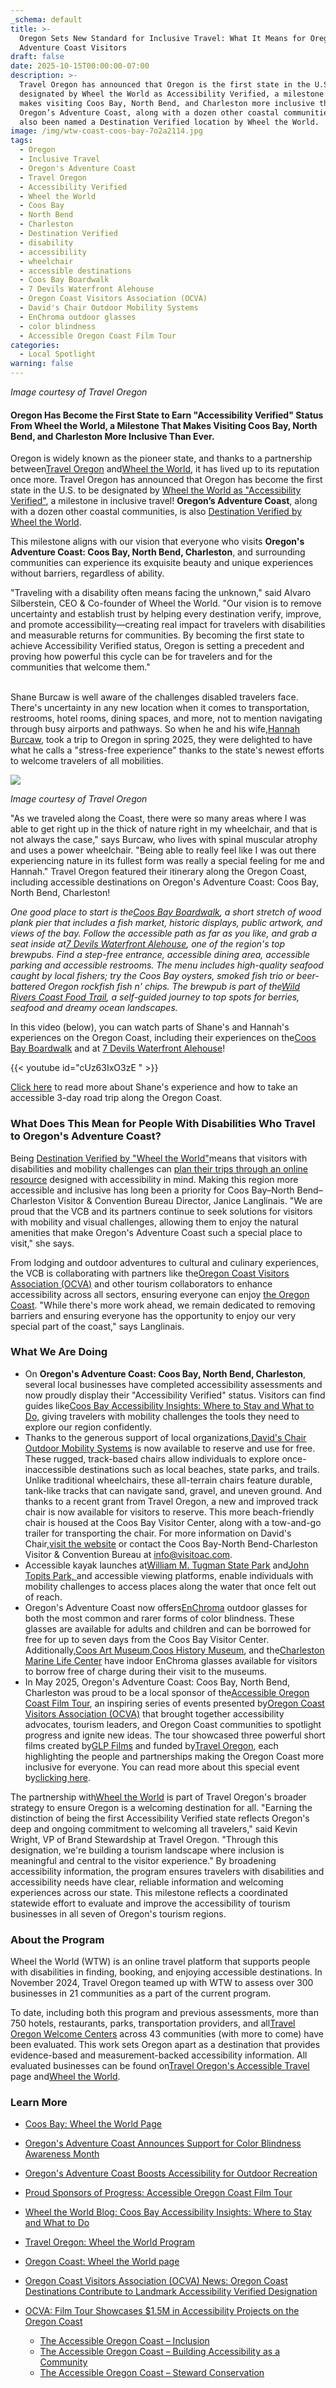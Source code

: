 ```yaml
---
_schema: default
title: >-
  Oregon Sets New Standard for Inclusive Travel: What It Means for Oregon's
  Adventure Coast Visitors
draft: false
date: 2025-10-15T00:00:00-07:00
description: >-
  Travel Oregon has announced that Oregon is the first state in the U.S. to be
  designated by Wheel the World as Accessibility Verified, a milestone that
  makes visiting Coos Bay, North Bend, and Charleston more inclusive than ever.
  Oregon’s Adventure Coast, along with a dozen other coastal communities, has
  also been named a Destination Verified location by Wheel the World.
image: /img/wtw-coast-coos-bay-7o2a2114.jpg
tags:
  - Oregon
  - Inclusive Travel
  - Oregon's Adventure Coast
  - Travel Oregon
  - Accessibility Verified
  - Wheel the World
  - Coos Bay
  - North Bend
  - Charleston
  - Destination Verified
  - disability
  - accessibility
  - wheelchair
  - accessible destinations
  - Coos Bay Boardwalk
  - 7 Devils Waterfront Alehouse
  - Oregon Coast Visitors Association (OCVA)
  - David's Chair Outdoor Mobility Systems
  - EnChroma outdoor glasses
  - color blindness
  - Accessible Oregon Coast Film Tour
categories:
  - Local Spotlight
warning: false
---
```

*Image courtesy of Travel Oregon*

#### Oregon Has Become the First State to Earn "Accessibility Verified" Status From Wheel the World, a Milestone That Makes Visiting Coos Bay, North Bend, and Charleston More Inclusive Than Ever.

Oregon is widely known as the pioneer state, and thanks to a partnership between[<u>Travel Oregon</u>](https://traveloregon.com/) and[<u>Wheel the World</u>](https://wheeltheworld.com/), it has lived up to its reputation once more. Travel Oregon has announced that Oregon has become the first state in the U.S. to be designated by [Wheel the World as "Accessibility Verified"](https://industry.traveloregon.com/programs/accessible-travel/wheel-the-world-program/), a milestone in inclusive travel! **Oregon’s Adventure Coast**, along with a dozen other coastal communities, is also [Destination Verified by Wheel the World](https://wheeltheworld.com/accessible-travel/usa/oregon/coos-bay).

This milestone aligns with our vision that everyone who visits **Oregon's Adventure Coast: Coos Bay, North Bend, Charleston**, and surrounding communities can experience its exquisite beauty and unique experiences without barriers, regardless of ability.

"Traveling with a disability often means facing the unknown," said Alvaro Silberstein, CEO & Co-founder of Wheel the World. "Our vision is to remove uncertainty and establish trust by helping every destination verify, improve, and promote accessibility—creating real impact for travelers with disabilities and measurable returns for communities. By becoming the first state to achieve Accessibility Verified status, Oregon is setting a precedent and proving how powerful this cycle can be for travelers and for the communities that welcome them."

<br>Shane Burcaw is well aware of the challenges disabled travelers face. There's uncertainty in any new location when it comes to transportation, restrooms, hotel rooms, dining spaces, and more, not to mention navigating through busy airports and pathways. So when he and his wife,[<u>Hannah Burcaw</u>](https://www.instagram.com/hannahayl/?hl=en), took a trip to Oregon in spring 2025, they were delighted to have what he calls a "stress-free experience" thanks to the state's newest efforts to welcome travelers of all mobilities.

![](/img/wtw-coast-coos-bay-tai10133.jpg)

*Image courtesy of Travel Oregon*

"As we traveled along the Coast, there were so many areas where I was able to get right up in the thick of nature right in my wheelchair, and that is not always the case," says Burcaw, who lives with spinal muscular atrophy and uses a power wheelchair. "Being able to really feel like I was out there experiencing nature in its fullest form was really a special feeling for me and Hannah." Travel Oregon featured their itinerary along the Oregon Coast, including accessible destinations on Oregon's Adventure Coast: Coos Bay, North Bend, Charleston!

*One good place to start is the*[*<u>Coos Bay Boardwalk</u>*](https://visittheoregoncoast.com/cities/coos-bay/activities/coos-bay-boardwalk/)*, a short stretch of wood plank pier that includes a fish market, historic displays, public artwork, and views of the bay. Follow the accessible path as far as you like, and grab a seat inside at*[*<u>7 Devils Waterfront Alehouse</u>*](https://7devilsbrewery.com/waterfront-ale-house/)*, one of the region's top brewpubs. Find a step-free entrance, accessible dining area, accessible parking and accessible restrooms. The menu includes high-quality seafood caught by local fishers; try the Coos Bay oysters, smoked fish trio or beer-battered Oregon rockfish fish n' chips. The brewpub is part of the*[*<u>Wild Rivers Coast Food Trail</u>*](https://www.wrcfoodtrail.com/)*, a self-guided journey to top spots for berries, seafood and dreamy ocean landscapes.*

In this video (below), you can watch parts of Shane's and Hannah's experiences on the Oregon Coast, including their experiences on the[<u>Coos Bay Boardwalk</u>](https://visittheoregoncoast.com/cities/coos-bay/activities/coos-bay-boardwalk/) and at [7 Devils Waterfront Alehouse](https://7devilsbrewery.com/waterfront-ale-house/)!

{{< youtube id="cUz63IxO3zE " >}}

[Click here](https://traveloregon.com/things-to-do/eat-drink/artisan-producers/accessible-road-trip-along-the-oregon-coast/) to read more about Shane's experience and how to take an accessible 3-day road trip along the Oregon Coast.

### What Does This Mean for People With Disabilities Who Travel to Oregon's Adventure Coast?

Being [Destination Verified by "Wheel the World"](https://wheeltheworld.com/accessible-travel/usa/oregon/coos-bay?srsltid=AfmBOoogzxMKVgV9NBFGTjOZxYEDWGrqe3Vuuh2mxf__EZQ3gTo3bnPz)means that visitors with disabilities and mobility challenges can [plan their trips through an online resource](https://blog.wheeltheworld.com/where-to-stay-and-what-to-do-in-coos-bay-and-their-accessibility/) designed with accessibility in mind. Making this region more accessible and inclusive has long been a priority for Coos Bay–North Bend–Charleston Visitor & Convention Bureau Director, Janice Langlinais. "We are proud that the VCB and its partners continue to seek solutions for visitors with mobility and visual challenges, allowing them to enjoy the natural amenities that make Oregon's Adventure Coast such a special place to visit," she says.

From lodging and outdoor adventures to cultural and culinary experiences, the VCB is collaborating with partners like the[<u>Oregon Coast Visitors Association (OCVA)</u>](https://visittheoregoncoast.com/) and other tourism collaborators to enhance accessibility across all sectors, ensuring everyone can enjoy [the Oregon Coast](https://wheeltheworld.com/accessible-travel/usa/oregon/oregon-coast). "While there's more work ahead, we remain dedicated to removing barriers and ensuring everyone has the opportunity to enjoy our very special part of the coast," says Langlinais.

### What We Are Doing

* On **Oregon's Adventure Coast: Coos Bay, North Bend, Charleston**, several local businesses have completed accessibility assessments and now proudly display their "Accessibility Verified" status. Visitors can find guides like[<u>Coos Bay Accessibility Insights: Where to Stay and What to Do,</u>](https://blog.wheeltheworld.com/where-to-stay-and-what-to-do-in-coos-bay-and-their-accessibility/) giving travelers with mobility challenges the tools they need to explore our region confidently.
* Thanks to the generous support of local organizations,[<u>David's Chair Outdoor Mobility Systems</u>](https://www.oregonsadventurecoast.com/blog/oregon-s-adventure-coast-boosts-accessibility-for-outdoor-recreation/) is now available to reserve and use for free. These rugged, track-based chairs allow individuals to explore once-inaccessible destinations such as local beaches, state parks, and trails. Unlike traditional wheelchairs, these all-terrain chairs feature durable, tank-like tracks that can navigate sand, gravel, and uneven ground. And thanks to a recent grant from Travel Oregon, a new and improved track chair is now available for visitors to reserve. This more beach-friendly chair is housed at the Coos Bay Visitor Center, along with a tow-and-go trailer for transporting the chair. For more information on David's Chair,[<u>visit the website</u>](https://davidschair.org/) or contact the Coos Bay-North Bend-Charleston Visitor & Convention Bureau at [info@visitoac.com](mailto:info@visitoac.com).
* Accessible kayak launches at[<u>William M. Tugman State Park</u>](https://stateparks.oregon.gov/index.cfm?do=park.profile&amp;parkId=69) and[<u>John Topits Park,</u>](https://www.coosbayor.gov/community/city-parks/john-topits-park-empire-lakes)<u> </u>and accessible viewing platforms, enable individuals with mobility challenges to access places along the water that once felt out of reach.
* Oregon's Adventure Coast now offers[<u>EnChroma</u>](https://enchroma.com/) outdoor glasses for both the most common and rarer forms of color blindness. These glasses are available for adults and children and can be borrowed for free for up to seven days from the Coos Bay Visitor Center. Additionally,[<u>Coos Art Museum</u>](https://coosartmuseum.org/),[<u>Coos History Museum</u>](https://cooshistory.org/), and the[<u>Charleston Marine Life Center</u>](https://cmlc.uoregon.edu/) have indoor EnChroma glasses available for visitors to borrow free of charge during their visit to the museums.
* In May 2025, Oregon's Adventure Coast: Coos Bay, North Bend, Charleston was proud to be a local sponsor of the[Accessible Oregon Coast Film Tour](https://visittheoregoncoast.com/industry-news/thats-a-wrap-on-the-accessible-oregon-coast-film-tour/), an inspiring series of events presented by[<u>Oregon Coast Visitors Association (OCVA)</u>](https://visittheoregoncoast.com/) that brought together accessibility advocates, tourism leaders, and Oregon Coast communities to spotlight progress and ignite new ideas. The tour showcased three powerful short films created by[GLP Films](https://www.glpfilms.com/) and funded by[Travel Oregon](https://traveloregon.com/), each highlighting the people and partnerships making the Oregon Coast more inclusive for everyone. You can read more about this special event by[<u>clicking here</u>](https://www.oregonsadventurecoast.com/blog/proud-sponsors-of-progress-accessible-oregon-coast-film-tour/).

The partnership with[<u>Wheel the World</u>](https://wheeltheworld.com/accessible-travel/usa/oregon) is part of Travel Oregon's broader strategy to ensure Oregon is a welcoming destination for all. "Earning the distinction of being the first Accessibility Verified state reflects Oregon's deep and ongoing commitment to welcoming all travelers," said Kevin Wright, VP of Brand Stewardship at Travel Oregon. "Through this designation, we're building a tourism landscape where inclusion is meaningful and central to the visitor experience." By broadening accessibility information, the program ensures travelers with disabilities and accessibility needs have clear, reliable information and welcoming experiences across our state. This milestone reflects a coordinated statewide effort to evaluate and improve the accessibility of tourism businesses in all seven of Oregon's tourism regions.

### **About the Program**

Wheel the World (WTW) is an online travel platform that supports people with disabilities in finding, booking, and enjoying accessible destinations. In November 2024, Travel Oregon teamed up with WTW to assess over 300 businesses in 21 communities as a part of the current program.

To date, including both this program and previous assessments, more than 750 hotels, restaurants, parks, transportation providers, and all[<u>Travel Oregon Welcome Centers</u>](https://traveloregon.com/things-to-do/visit-a-state-welcome-center/?utm_actcampaign=521178875&amp;utm_source=bing&amp;utm_medium=cpc&amp;utm_campaign=**LP%20-%20Oregon&amp;utm_term=Oregon%20Welcome%20Center&amp;utm_content=Oregon%20Welcome%20Center) across 43 communities (with more to come) have been evaluated. This work sets Oregon apart as a destination that provides evidence-based and measurement-backed accessibility information. All evaluated businesses can be found on[<u>Travel Oregon's Accessible Travel</u>](https://traveloregon.com/accessible-travel/) page and[<u>Wheel the World</u>](https://wheeltheworld.com/accessible-travel/usa/oregon).

### Learn More

* [Coos Bay: Wheel the World Page](https://wheeltheworld.com/accessible-travel/usa/oregon/coos-bay?srsltid=AfmBOoogzxMKVgV9NBFGTjOZxYEDWGrqe3Vuuh2mxf__EZQ3gTo3bnPz)
* [Oregon's Adventure Coast Announces Support for Color Blindness Awareness Month](https://www.oregonsadventurecoast.com/blog/oregon-s-adventure-coast-announces-support-for-color-blindness-awareness-month/)
* [Oregon's Adventure Coast Boosts Accessibility for Outdoor Recreation](https://www.oregonsadventurecoast.com/blog/oregon-s-adventure-coast-boosts-accessibility-for-outdoor-recreation/)
* [Proud Sponsors of Progress: Accessible Oregon Coast Film Tour](https://www.oregonsadventurecoast.com/blog/proud-sponsors-of-progress-accessible-oregon-coast-film-tour/)
* [Wheel the World Blog: Coos Bay Accessibility Insights: Where to Stay and What to Do](https://blog.wheeltheworld.com/where-to-stay-and-what-to-do-in-coos-bay-and-their-accessibility/)

* [Travel Oregon: Wheel the World Program](https://industry.traveloregon.com/programs/accessible-travel/wheel-the-world-program/)
* [Oregon Coast: Wheel the World page](https://wheeltheworld.com/accessible-travel/usa/oregon/oregon-coast)
* [Oregon Coast Visitors Association (OCVA) News: Oregon Coast Destinations Contribute to Landmark Accessibility Verified Designation](https://industry.visittheoregoncoast.com/industry-news/oregon-coast-destinations-contribute-to-landmark-accessibility-verified-designation/)
* [OCVA: Film Tour Showcases $1.5M in Accessibility Projects on the Oregon Coast](https://industry.visittheoregoncoast.com/industry-news/thats-a-wrap-on-the-accessible-oregon-coast-film-tour/)
  * [The Accessible Oregon Coast – Inclusion](https://youtu.be/CaY4t-ZtZL0?si=VT1KSXjjcfYKXl3a)
  * [The Accessible Oregon Coast – Building Accessibility as a Community](https://youtu.be/sYbZ8JBc_ac)
  * [The Accessible Oregon Coast – Steward Conservation](https://youtu.be/qPWN1Fnol08)